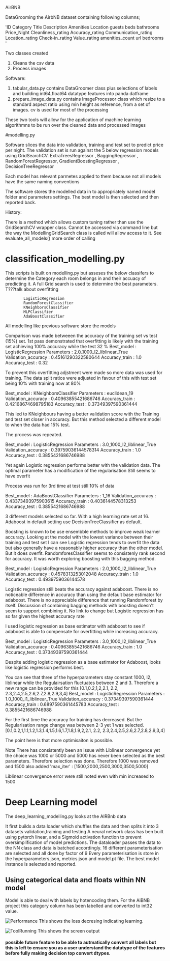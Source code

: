 AirBNB

DataGrooming the AirbNB dataset containing following columns;

'ID	Category	Title	Description	Amenities	Location	guests	beds	bathrooms	Price_Night	Cleanliness_rating	Accuracy_rating	Communication_rating	Location_rating	Check-in_rating	Value_rating	amenities_count	url	bedrooms
'

Two classes created

1) Cleans the csv data
2) Process images 

Software:

1) tabular_data.py contains DataGroomer class plus selections of labels and building int64,float64 datatype features into panda datframe
2) prepare_image_data.py contains ImageProcessor class which  resize to a standard aspect ratio using min height as reference, from a set of images. cv is used for most of the processing

These two tools will allow for the application of machine learning algorithmns to be run over the cleaned data and processed images

#modelling.py

Software slices the data into validation, training and test set to predict price per night. The validation set is run against the 5 below regression models using GridSearchCV.
            ExtraTreesRegressor ,
            BaggingRegressor ,
            RandomForestRegressor,
            GradientBoostingRegressor ,
            DecisionTreeRegressor

Each model has relevant parmetes applied to them because not all models have the same naming conventions

The software stores the modelled data in to appropriately named model folder and parameters settings. 
The best model is then selected and then reported back.


History:

There is a method which allows custom tuning  rather than use the GridSearchCV wrapper class.   Cannot be accessed via command line but the way the ModellingGridSearch class is called will allow access to it. See evaluate_all_models() more order of calling


# classification_modelling.py

This scripts is built on modelling.py but asseses the below classifers to determine the Category each room belongs in and their accuacy of predicting it. A full Grid search is used to determine the best parameters. T???talk about overfitting 

            LogisticRegression 
            RandomForestClassifier 
            KNeighborsClassifier 
            MLPClassifier 
            AdaBoostClassifier 

All modelling like previous software store the models

Comparison was made betweeen the accuracy of the training set vs test (15%) set.  1st pass demonstrated that overfitting is likely with the training set  achieving 100% accuracy while the test 32 %
Best_model : LogisticRegression
Parameters : 2.0_1000_l2_liblinear_True
Validation_accuracy : 0.45161290322580644
Accuracy_train : 1.0
Accuracy_test : 0.32  

To prevent this overfitting adjstment were made so more data was used for training.  The data split ratios were adjusted in favour of this with test set being 10% with training now at 80%

Best_model : KNeighborsClassifier
Parameters : euclidean_19
Validation_accuracy : 0.40963855421686746
Accuracy_train : 0.42168674698795183
Accuracy_test : 0.37349397590361444

This led to  KNeighbours having a better validation score with the Training and test set closer in accuracy. But this method selected a different model to when the data had 15% test. 

The process was repeated. 

Best_model : LogisticRegression
Parameters : 3.0_1000_l2_liblinear_True
Validation_accuracy : 0.39759036144578314
Accuracy_train : 1.0
Accuracy_test : 0.3855421686746988

Yet again Logistic regression performs better with the validation data. The optimal parameter has a modification of the regularisation  Still seems to have overfit

Process was run for 3rd time at test still 10% of data

Best_model : AdaBoostClassifier
Parameters : 1_16
Validation_accuracy : 0.43373493975903615
Accuracy_train : 0.4036144578313253
Accuracy_test : 0.3855421686746988

3 different models selected so far.  With a high learning rate set at 16.  Adaboost in default setting use DecisionTreeClassifier as default.

Boosting is known to be use ensembble methods to improve weak learner accuracy.  Looking at the model with the lowest variance between their training and test set I can see Logistic regression tends to overfit the data but also generally have a reasonably higher accuracy than the other model.   But it does overfit.  RandomforesClassifier seems to consistenly  rank second for accuracy.  It was worth exploring boosting with this bagging method.


Best_model : LogisticRegression
Parameters : 2.0_1000_l2_liblinear_True
Validation_accuracy : 0.4578313253012048
Accuracy_train : 1.0
Accuracy_test : 0.4939759036144578

Logistic regression still beats the accuracy against adaboost.  There is no noticeable difference in accuracy than using the default base estimator for adaboost.  There is no appreciable difference that running Randomforest by itself. Discussion of combining bagging methods with boosting doesn't seem to support combining it.  No link to change but Logistic regression has so far given the highest accuracy rate

I used logistic regression  as base estimator with adaboost to see if adaboost is able to compensate for overfitting while increasing accuracy. 

Best_model : LogisticRegression
Parameters : 3.0_1000_l2_liblinear_True
Validation_accuracy : 0.40963855421686746
Accuracy_train : 1.0
Accuracy_test : 0.37349397590361444

Despite adding logistic regression as a base estimator for Adaboost, looks like logistic regression performs best.

You can see that three of the hyperparameters stay constant 1000, l2, liblinear while the Regulairsation fluctuates between 2 and 3.  Therefore a new range can be provided for this 
[0.1,0.2,1,2,2.1, 2.2, 2.3,2.4,2.5,2.6,2.7,2.8,2.9,3,4]
Best_model : LogisticRegression
Parameters : 1.0_1000_l1_liblinear_True
Validation_accuracy : 0.37349397590361444
Accuracy_train : 0.6897590361445783
Accuracy_test : 0.3855421686746988

For the first time the accuracy for training has decreased. But the Regularisation range change was between 2-3 yet 1 was selected.  
[0.1,0.2,1,1.1,1.2,1.3,1.4,1.5,1.6,1.7,1.8,1.9,2,2.1, 2.2, 2.3,2.4,2.5,2.6,2.7,2.8,2.9,3,4]


The point here is that more optimisaiton is possible. 

Note
There has consistently been an issue with Liblinear convergence yet the choice was 1000 or 5000 and 5000 has never been selected as the best parameters. Therefore selection was done. Therefore 1000 was removed and 1500 also added 'max_iter' : [1500,2000,2500,3000,3500,5000]

Liblinear convergence error were still noted even with min increased to 1500


# Deep Learning model

The deep_learning_modelling.py looks at the AIRBnb data 

It first builds a data loader  which shuffles the data and then splits it into 3 datasets validation,training and testing
A neural network class has ben built using pytorch linear, and a Sigmoid activation function to prevent oversimplification of model predictions.
The dataloader passes the data to the NN class and data is batched accordingly.  16 different parameterisation are selected and all done by factor of 9
Every parameterisation is store in the hyperparameters.json, metrics json and model.pt file.  The best model instance is selected and reported.



## Using categorical data and floats within NN model
Model is able to deal with labels by hotencoding them. For the AiBNB project this category column has been labelled and converted to int32 value.

![Performance](https://github.com/sandybhaskar23/AICORE/tree/main/Airbnb/loss.svg)
This shows the loss decresing indicating learning. 

![ToolRunning](https://github.com/sandybhaskar23/AICORE/tree/main/Airbnb/SnapshotOfRunningTool.png)
This shows the screen output 



#### possible future feature to be able to autmatically convert all labels but this is left to ensure you as a user understand the datatype of the features before fully making decision top convert dtypes.







